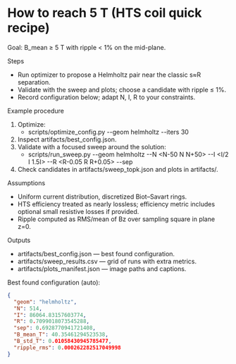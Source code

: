 # How to reach 5 T (HTS coil quick recipe)

Goal: B_mean ≥ 5 T with ripple < 1% on the mid-plane.

Steps
- Run optimizer to propose a Helmholtz pair near the classic s≈R separation.
- Validate with the sweep and plots; choose a candidate with ripple ≤ 1%.
- Record configuration below; adapt N, I, R to your constraints.

Example procedure
1. Optimize:
   - scripts/optimize_config.py --geom helmholtz --iters 30
2. Inspect artifacts/best_config.json.
3. Validate with a focused sweep around the solution:
   - scripts/run_sweep.py --geom helmholtz --N <N-50 N N+50> --I <I/2 I 1.5I> --R <R-0.05 R R+0.05> --sep <sep>
4. Check candidates in artifacts/sweep_topk.json and plots in artifacts/.

Assumptions
- Uniform current distribution, discretized Biot–Savart rings.
- HTS efficiency treated as nearly lossless; efficiency metric includes optional small resistive losses if provided.
- Ripple computed as RMS/mean of Bz over sampling square in plane z=0.

Outputs
- artifacts/best_config.json — best found configuration.
- artifacts/sweep_results.csv — grid of runs with extra metrics.
- artifacts/plots_manifest.json — image paths and captions.


Best found configuration (auto):

```json
{
  "geom": "helmholtz",
  "N": 514,
  "I": 86064.83157603774,
  "R": 0.7099018073545288,
  "sep": 0.6928770941721408,
  "B_mean_T": 40.35461294523538,
  "B_std_T": 0.01058430945785477,
  "ripple_rms": 0.000262282517049998
}
```

